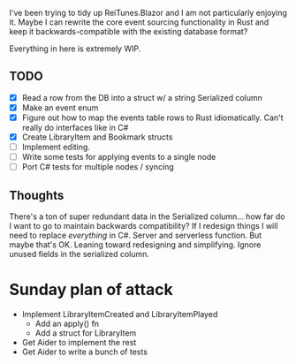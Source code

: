 I've been trying to tidy up ReiTunes.Blazor and I am not particularly enjoying it. Maybe I can rewrite the core event sourcing functionality in Rust and keep it backwards-compatible with the existing database format?

Everything in here is extremely WIP.

## TODO

- [x] Read a row from the DB into a struct w/ a string Serialized column
- [x] Make an event enum
- [x] Figure out how to map the events table rows to Rust idiomatically. Can't really do interfaces like in C#
- [x] Create LibraryItem and Bookmark structs
- [ ] Implement editing.
- [ ] Write some tests for applying events to a single node
- [ ] Port C# tests for multiple nodes / syncing

## Thoughts

There's a ton of super redundant data in the Serialized column... how far do I want to go to maintain backwards compatibility?
If I redesign things I will need to replace *everything* in C#. Server and serverless function. But maybe that's OK.
Leaning toward redesigning and simplifying. Ignore unused fields in the serialized column.


# Sunday plan of attack

- Implement LibraryItemCreated and LibraryItemPlayed
    - Add an apply() fn
    - Add a struct for LibraryItem
- Get Aider to implement the rest
- Get Aider to write a bunch of tests